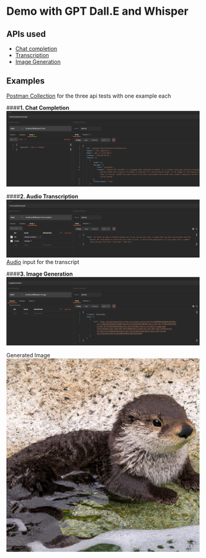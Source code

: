 # Demo with GPT Dall.E and Whisper

APIs used 
-----
- [Chat completion](https://platform.openai.com/docs/api-reference/chat/create)
- [Transcription](https://platform.openai.com/docs/api-reference/audio/createTranscription)
- [Image Generation](https://platform.openai.com/docs/api-reference/images/create)

Examples
-------
[Postman Collection](/demo/OpenAI.postman_collection.json) for the three api tests with one example each

####<b>1. Chat Completion</b><br/>
![example](/demo/ChatGPT.PNG?raw=true)

####<b>2. Audio Transcription</b><br/>
![example](/demo/TranscriptionExample.PNG?raw=true)<br/>
[Audio](/demo/vdespa-medium-whisper-api.mp3) input for the transcript


####<b>3. Image Generation</b><br/>
![example](/demo/ImageGenerationExample.PNG?raw=true)

Generated Image<br/>
![image](/demo/GeneratedImage.png?raw=true)